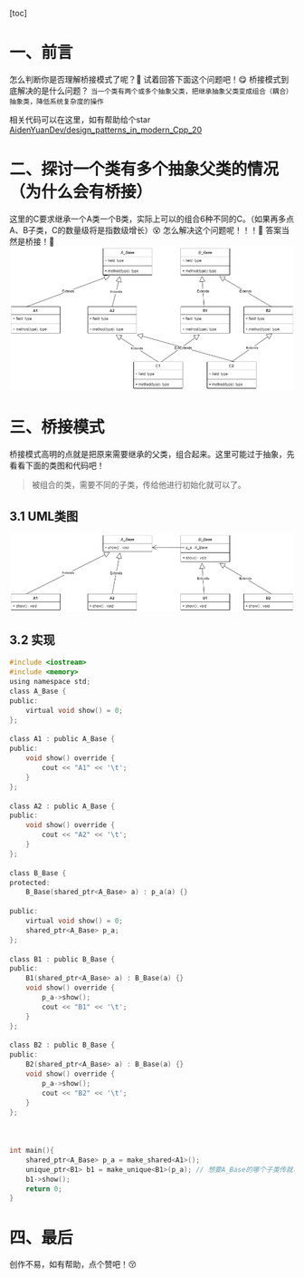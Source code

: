 [toc]

# 一、前言
怎么判断你是否理解桥接模式了呢？🧐
试着回答下面这个问题吧！😋
桥接模式到底解决的是什么问题？
`当一个类有两个或多个抽象父类，把继承抽象父类变成组合（耦合）抽象类，降低系统复杂度的操作`

相关代码可以在这里，如有帮助给个star
[AidenYuanDev/design_patterns_in_modern_Cpp_20](https://github.com/AidenYuanDev/design_patterns_in_modern_Cpp_20)

# 二、探讨一个类有多个抽象父类的情况（为什么会有桥接）
这里的C要求继承一个A类一个B类，实际上可以的组合6种不同的C。（如果再多点A、B子类，C的数量级将是指数级增长）😵
怎么解决这个问题呢！！！🤩
答案当然是桥接！🥳
![桥接模式继承问题](图片(image)/桥接模式继承问题.png)

# 三、桥接模式
桥接模式高明的点就是把原来需要继承的父类，组合起来。这里可能过于抽象，先看看下面的类图和代码吧！

> 被组合的类，需要不同的子类，传给他进行初始化就可以了。

## 3.1 UML类图
![桥接模式](图片(image)/桥接模式.png)

## 3.2 实现
~~~c
#include <iostream>
#include <memory>
using namespace std;
class A_Base {
public:
    virtual void show() = 0;
};

class A1 : public A_Base {
public:
    void show() override {
        cout << "A1" << '\t';
    }
};

class A2 : public A_Base {
public:
    void show() override {
        cout << "A2" << '\t';
    }
};

class B_Base {
protected:
    B_Base(shared_ptr<A_Base> a) : p_a(a) {}

public:
    virtual void show() = 0;
    shared_ptr<A_Base> p_a;
};

class B1 : public B_Base {
public:
    B1(shared_ptr<A_Base> a) : B_Base(a) {}
    void show() override {
        p_a->show();
        cout << "B1" << '\t';
    }
};

class B2 : public B_Base {
public:
    B2(shared_ptr<A_Base> a) : B_Base(a) {}
    void show() override {
        p_a->show();
        cout << "B2" << '\t';
    }
};



int main(){
    shared_ptr<A_Base> p_a = make_shared<A1>();
    unique_ptr<B1> b1 = make_unique<B1>(p_a); // 想要A_Base的哪个子类传就可以
    b1->show();
    return 0;
}
~~~

# 四、最后
创作不易，如有帮助，点个赞吧！😚
